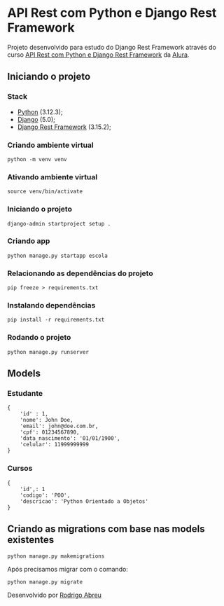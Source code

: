 # API Rest com Python e Django Rest Framework

Projeto desenvolvido para estudo do Django Rest Framework através do curso [API Rest com Python e Django Rest Framework](https://cursos.alura.com.br/course/django-rest-framework-construindo-apis-restful-zero) da [Alura](https://www.alura.com.br/).

## Iniciando o projeto

### Stack

- [Python](https://www.python.org/) (3.12.3);
- [Django](https://www.djangoproject.com/) (5.0);
- [Django Rest Framework](https://www.django-rest-framework.org/) (3.15.2);

### Criando ambiente virtual

```
python -m venv venv
```

### Ativando ambiente virtual

```
source venv/bin/activate
```

### Iniciando o projeto

```
django-admin startproject setup .
```

### Criando app

```
python manage.py startapp escola
```

### Relacionando as dependências do projeto

```
pip freeze > requirements.txt
```

### Instalando dependências

```
pip install -r requirements.txt
```

### Rodando o projeto

```
python manage.py runserver
```

## Models

### Estudante

```
{
    'id' : 1,
    'nome': John Doe,
    'email': john@doe.com.br,
    'cpf': 01234567890,
    'data_nascimento': '01/01/1900',
    'celular': 11999999999
}
```

### Cursos

```
{
    'id',: 1
    'codigo': 'POO',
    'descricao': 'Python Orientado a Objetos'
}
```

## Criando as migrations com base nas models existentes

```
python manage.py makemigrations
```

Após precisamos migrar com o comando:

```
python manage.py migrate
```

Desenvolvido por [Rodrigo Abreu](https://github.com/rodrigodabreu)
